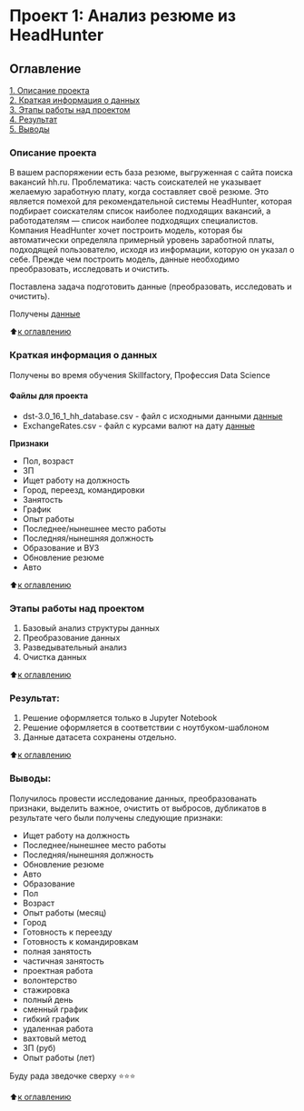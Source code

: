 # Проект 1: Анализ резюме из HeadHunter

## Оглавление  
[1. Описание проекта](.README1.md#Описание-проекта)  
[2. Краткая информация о данных](.README1.md#Краткая-информация-о-данных)  
[3. Этапы работы над проектом](.README1.md#Этапы-работы-над-проектом)  
[4. Результат](.README1.md#Результат)    
[5. Выводы](.README1.md#Выводы) 

### Описание проекта    

В вашем распоряжении есть база резюме, выгруженная с сайта поиска вакансий hh.ru.
Проблематика: часть соискателей не указывает желаемую заработную плату, когда составляет своё резюме.
Это является помехой для рекомендательной системы HeadHunter, которая подбирает соискателям список наиболее подходящих вакансий, а работодателям — список наиболее подходящих специалистов.
Компания HeadHunter хочет построить модель, которая бы автоматически определяла примерный уровень заработной платы, подходящей пользователю, исходя из информации, которую он указал о себе. Прежде чем построить модель, данные необходимо преобразовать, исследовать и очистить. 

Поставлена задача подготовить данные (преобразовать, исследовать и очистить).

Получены [данные](https://drive.google.com/drive/folders/1KgrMuZNLEA06iEYcAyuop373fuf9qae8)

:arrow_up:<a href ="#0">к оглавлению</a>


### Краткая информация о данных
<a id = '3'></a>
Получены во время обучения Skillfactory, Профессия Data Science


#### Файлы для проекта
* dst-3.0_16_1_hh_database.csv - файл с исходными данными [данные](https://drive.google.com/file/d/1O4joELB3B_oVBxPXtusodte1dQXABzjK/view?usp=drive_link)
* ExchangeRates.csv - файл с курсами валют на дату [данные](https://drive.google.com/file/d/12zTBJIGf_EIjeBkuhdp88wEg-93xmiXq/view?usp=drive_link)


**Признаки**

* Пол, возраст
* ЗП 
* Ищет работу на должность
* Город, переезд, командировки 
* Занятость
* График
* Опыт работы
* Последнее/нынешнее место работы
* Последняя/нынешняя должность
* Образование и ВУЗ
* Обновление резюме
* Авто
  
:arrow_up:<a href ="#0">к оглавлению</a>


### Этапы работы над проектом  
<a id = '4'></a>
1. Базовый анализ структуры данных
2. Преобразование данных
3. Разведывательный анализ
4. Очистка данных


:arrow_up:<a href ="#0">к оглавлению</a>


### Результат:  
<a id = '5'></a>
   1. Решение оформляется только в Jupyter Notebook
   2. Решение оформляется в соответствии с ноутбуком-шаблоном
   3. Данные датасета сохранены отдельно.


:arrow_up:<a href ="#0">к оглавлению</a>


### Выводы:  
<a id = '6'></a>
Получилось провести исследование данных, преобразованать признаки, выделить важное, очистить от выбросов, дубликатов в результате чего были получены следующие признаки:

* Ищет работу на должность
* Последнее/нынешнее место работы 
* Последняя/нынешняя должность    
* Обновление резюме 
* Авто 
* Образование  
* Пол  
* Возраст    
* Опыт работы (месяц)  
* Город 
* Готовность к переезду   
* Готовность к командировкам   
* полная занятость     
* частичная занятость    
* проектная работа  
* волонтерство   
* стажировка     
* полный день       
* сменный график   
* гибкий график       
* удаленная работа   
* вахтовый метод  
* ЗП (руб)  
* Опыт работы (лет)



Буду рада зведочке сверху ⭐️⭐️⭐️

:arrow_up:<a href ="#0">к оглавлению</a>
